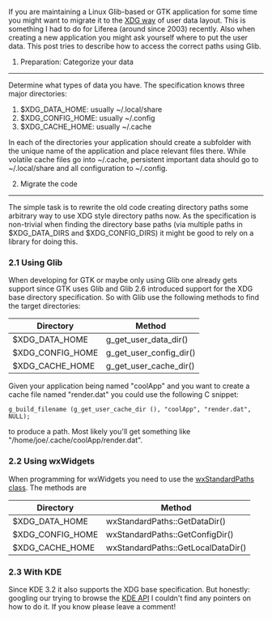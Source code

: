 If you are maintaining a Linux Glib-based or GTK application for some
time you might want to migrate it to the [XDG
way](http://standards.freedesktop.org/basedir-spec/basedir-spec-latest.html)
of user data layout. This is something I had to do for Liferea (around
since 2003) recently. Also when creating a new application you might ask
yourself where to put the user data. This post tries to describe how to
access the correct paths using Glib.

1. Preparation: Categorize your data
------------------------------------

Determine what types of data you have. The specification knows three
major directories:

1.  $XDG\_DATA\_HOME: usually \~/.local/share
2.  $XDG\_CONFIG\_HOME: usually \~/.config
3.  $XDG\_CACHE\_HOME: usually \~/.cache

In each of the directories your application should create a subfolder
with the unique name of the application and place relevant files there.
While volatile cache files go into \~/.cache, persistent important data
should go to \~/.local/share and all configuration to \~/.config.

2. Migrate the code
-------------------

The simple task is to rewrite the old code creating directory paths some
arbitrary way to use XDG style directory paths now. As the specification
is non-trivial when finding the directory base paths (via multiple paths
in \$XDG\_DATA\_DIRS and \$XDG\_CONFIG\_DIRS) it might be good to rely
on a library for doing this.

### 2.1 Using Glib

When developing for GTK or maybe only using Glib one already gets
support since GTK uses Glib and Glib 2.6 introduced support for the XDG
base directory specification. So with Glib use the following methods to
find the target directories:

  | Directory        | Method
  | ---------------- | ----------------------------
  | $XDG\_DATA\_HOME   | g\_get\_user_data_dir()
  | $XDG\_CONFIG\_HOME | g\_get\_user_config_dir()
  | $XDG\_CACHE\_HOME  | g\_get\_user_cache_dir()

Given your application being named "coolApp" and you want to create a
cache file named "render.dat" you could use the following C snippet:

    g_build_filename (g_get_user_cache_dir (), "coolApp", "render.dat", NULL);

to produce a path. Most likely you'll get something like
"/home/joe/.cache/coolApp/render.dat".

### 2.2 Using wxWidgets

When programming for wxWidgets you need to use the [wxStandardPaths
class](http://docs.wxwidgets.org/2.8/wx_wxstandardpaths.html). The
methods are

  Directory        | Method
  ---------------- | ------------------------------------
  $XDG\_DATA\_HOME   | wxStandardPaths::GetDataDir()
  $XDG\_CONFIG\_HOME | wxStandardPaths::GetConfigDir()
  $XDG\_CACHE\_HOME  | wxStandardPaths::GetLocalDataDir()

### 2.3 With KDE

Since KDE 3.2 it also supports the XDG base specification. But honestly:
googling our trying to browse the [KDE API](http://api.kde.org/) I
couldn't find any pointers on how to do it. If you know please leave a
comment!
